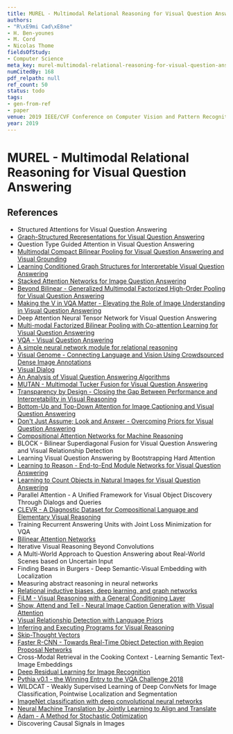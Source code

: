```yaml
---
title: MUREL - Multimodal Relational Reasoning for Visual Question Answering
authors:
- "R\xE9mi Cad\xE8ne"
- H. Ben-younes
- M. Cord
- Nicolas Thome
fieldsOfStudy:
- Computer Science
meta_key: murel-multimodal-relational-reasoning-for-visual-question-answering
numCitedBy: 168
pdf_relpath: null
ref_count: 50
status: todo
tags:
- gen-from-ref
- paper
venue: 2019 IEEE/CVF Conference on Computer Vision and Pattern Recognition (CVPR)
year: 2019
---
```


# MUREL - Multimodal Relational Reasoning for Visual Question Answering

## References

- Structured Attentions for Visual Question Answering
- [Graph-Structured Representations for Visual Question Answering](./graph-structured-representations-for-visual-question-answering.md)
- Question Type Guided Attention in Visual Question Answering
- [Multimodal Compact Bilinear Pooling for Visual Question Answering and Visual Grounding](./multimodal-compact-bilinear-pooling-for-visual-question-answering-and-visual-grounding.md)
- [Learning Conditioned Graph Structures for Interpretable Visual Question Answering](./learning-conditioned-graph-structures-for-interpretable-visual-question-answering.md)
- [Stacked Attention Networks for Image Question Answering](./stacked-attention-networks-for-image-question-answering.md)
- [Beyond Bilinear - Generalized Multimodal Factorized High-Order Pooling for Visual Question Answering](./beyond-bilinear-generalized-multimodal-factorized-high-order-pooling-for-visual-question-answering.md)
- [Making the V in VQA Matter - Elevating the Role of Image Understanding in Visual Question Answering](./making-the-v-in-vqa-matter-elevating-the-role-of-image-understanding-in-visual-question-answering.md)
- Deep Attention Neural Tensor Network for Visual Question Answering
- [Multi-modal Factorized Bilinear Pooling with Co-attention Learning for Visual Question Answering](./multi-modal-factorized-bilinear-pooling-with-co-attention-learning-for-visual-question-answering.md)
- [VQA - Visual Question Answering](./vqa-visual-question-answering.md)
- [A simple neural network module for relational reasoning](./a-simple-neural-network-module-for-relational-reasoning.md)
- [Visual Genome - Connecting Language and Vision Using Crowdsourced Dense Image Annotations](./visual-genome-connecting-language-and-vision-using-crowdsourced-dense-image-annotations.md)
- [Visual Dialog](./visual-dialog.md)
- [An Analysis of Visual Question Answering Algorithms](./an-analysis-of-visual-question-answering-algorithms.md)
- [MUTAN - Multimodal Tucker Fusion for Visual Question Answering](./mutan-multimodal-tucker-fusion-for-visual-question-answering.md)
- [Transparency by Design - Closing the Gap Between Performance and Interpretability in Visual Reasoning](./transparency-by-design-closing-the-gap-between-performance-and-interpretability-in-visual-reasoning.md)
- [Bottom-Up and Top-Down Attention for Image Captioning and Visual Question Answering](./bottom-up-and-top-down-attention-for-image-captioning-and-visual-question-answering.md)
- [Don't Just Assume; Look and Answer - Overcoming Priors for Visual Question Answering](./don-t-just-assume-look-and-answer-overcoming-priors-for-visual-question-answering.md)
- [Compositional Attention Networks for Machine Reasoning](./compositional-attention-networks-for-machine-reasoning.md)
- BLOCK - Bilinear Superdiagonal Fusion for Visual Question Answering and Visual Relationship Detection
- Learning Visual Question Answering by Bootstrapping Hard Attention
- [Learning to Reason - End-to-End Module Networks for Visual Question Answering](./learning-to-reason-end-to-end-module-networks-for-visual-question-answering.md)
- [Learning to Count Objects in Natural Images for Visual Question Answering](./learning-to-count-objects-in-natural-images-for-visual-question-answering.md)
- Parallel Attention - A Unified Framework for Visual Object Discovery Through Dialogs and Queries
- [CLEVR - A Diagnostic Dataset for Compositional Language and Elementary Visual Reasoning](./clevr-a-diagnostic-dataset-for-compositional-language-and-elementary-visual-reasoning.md)
- Training Recurrent Answering Units with Joint Loss Minimization for VQA
- [Bilinear Attention Networks](./bilinear-attention-networks.md)
- Iterative Visual Reasoning Beyond Convolutions
- A Multi-World Approach to Question Answering about Real-World Scenes based on Uncertain Input
- Finding Beans in Burgers - Deep Semantic-Visual Embedding with Localization
- Measuring abstract reasoning in neural networks
- [Relational inductive biases, deep learning, and graph networks](./relational-inductive-biases-deep-learning-and-graph-networks.md)
- [FiLM - Visual Reasoning with a General Conditioning Layer](./film-visual-reasoning-with-a-general-conditioning-layer.md)
- [Show, Attend and Tell - Neural Image Caption Generation with Visual Attention](./show-attend-and-tell-neural-image-caption-generation-with-visual-attention.md)
- [Visual Relationship Detection with Language Priors](./visual-relationship-detection-with-language-priors.md)
- [Inferring and Executing Programs for Visual Reasoning](./inferring-and-executing-programs-for-visual-reasoning.md)
- [Skip-Thought Vectors](./skip-thought-vectors.md)
- [Faster R-CNN - Towards Real-Time Object Detection with Region Proposal Networks](./faster-r-cnn-towards-real-time-object-detection-with-region-proposal-networks.md)
- Cross-Modal Retrieval in the Cooking Context - Learning Semantic Text-Image Embeddings
- [Deep Residual Learning for Image Recognition](./deep-residual-learning-for-image-recognition.md)
- [Pythia v0.1 - the Winning Entry to the VQA Challenge 2018](./pythia-v0-1-the-winning-entry-to-the-vqa-challenge-2018.md)
- WILDCAT - Weakly Supervised Learning of Deep ConvNets for Image Classification, Pointwise Localization and Segmentation
- [ImageNet classification with deep convolutional neural networks](./imagenet-classification-with-deep-convolutional-neural-networks.md)
- [Neural Machine Translation by Jointly Learning to Align and Translate](./neural-machine-translation-by-jointly-learning-to-align-and-translate.md)
- [Adam - A Method for Stochastic Optimization](./adam-a-method-for-stochastic-optimization.md)
- Discovering Causal Signals in Images
